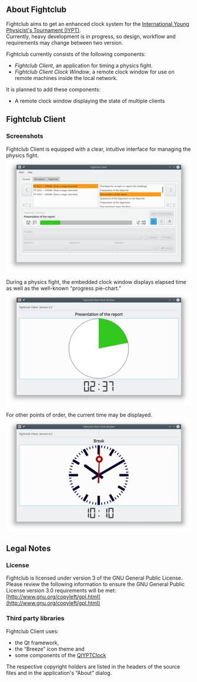 ## About Fightclub
Fightclub aims to get an enhanced clock system for the [International Young Physicist's Tournament (IYPT)](http://iypt.org).  
Currently, heavy development is in progress, so design, workflow and requirements may change between two version.


Fightclub currently consists of the following components:

 - *Fightclub Client*, an application for timing a physics fight.
 - *Fightclub Client Clock Window*, a remote clock window for use on remote machines inside the local network.


It is planned to add these components:

 - A remote clock window displaying the state of multiple clients



## Fightclub Client

### Screenshots
Fightclub Client is equipped with a clear, intuitive interface for managing the physics fight.  
![Fightclub Client control interface](docs/screenshot-client.png)

During a physics fight, the embedded clock window displays elapsed time as well as the well-known “progress pie-chart.”  
![The clock window during a physics fight](docs/screenshot-clockwindow.png)

For other points of order, the current time may be displayed.  
![The clock window during a break](docs/screenshot-roomclock.png)



## Legal Notes
### License
Fightclub is licensed under version 3 of the GNU General Public License.  
Please review the following information to ensure the GNU General Public License version 3.0 requirements will be met:
[http://www.gnu.org/copyleft/gpl.html](http://www.gnu.org/copyleft/gpl.html)



### Third party libraries
Fightclub Client uses:

 - the Qt framework,
 - the “Breeze” icon theme and
 - some components of the [QIYPTClock](https://github.com/drogenlied/QIYPTClock)

The respective copyright holders are listed in the headers of the source files and in the application's “About” dialog.
  
